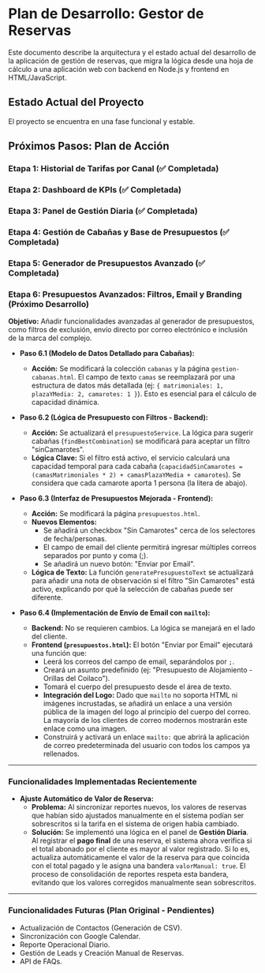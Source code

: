 # Plan de Desarrollo: Gestor de Reservas
Este documento describe la arquitectura y el estado actual del desarrollo de la aplicación de gestión de reservas, que migra la lógica desde una hoja de cálculo a una aplicación web con backend en Node.js y frontend en HTML/JavaScript.

## Estado Actual del Proyecto
El proyecto se encuentra en una fase funcional y estable.

## Próximos Pasos: Plan de Acción

### Etapa 1: Historial de Tarifas por Canal (✅ Completada)
### Etapa 2: Dashboard de KPIs (✅ Completada)
### Etapa 3: Panel de Gestión Diaria (✅ Completada)
### Etapa 4: Gestión de Cabañas y Base de Presupuestos (✅ Completada)
### Etapa 5: Generador de Presupuestos Avanzado (✅ Completada)
### Etapa 6: Presupuestos Avanzados: Filtros, Email y Branding (Próximo Desarrollo)

**Objetivo:** Añadir funcionalidades avanzadas al generador de presupuestos, como filtros de exclusión, envío directo por correo electrónico e inclusión de la marca del complejo.

* **Paso 6.1 (Modelo de Datos Detallado para Cabañas):**
    * **Acción:** Se modificará la colección `cabanas` y la página `gestion-cabanas.html`. El campo de texto `camas` se reemplazará por una estructura de datos más detallada (ej: `{ matrimoniales: 1, plazaYMedia: 2, camarotes: 1 }`). Esto es esencial para el cálculo de capacidad dinámica.

* **Paso 6.2 (Lógica de Presupuesto con Filtros - Backend):**
    * **Acción:** Se actualizará el `presupuestoService`. La lógica para sugerir cabañas (`findBestCombination`) se modificará para aceptar un filtro "sinCamarotes".
    * **Lógica Clave:** Si el filtro está activo, el servicio calculará una capacidad temporal para cada cabaña (`capacidadSinCamarotes = (camasMatrimoniales * 2) + camasPlazaYMedia + camarotes`). Se considera que cada camarote aporta 1 persona (la litera de abajo).

* **Paso 6.3 (Interfaz de Presupuestos Mejorada - Frontend):**
    * **Acción:** Se modificará la página `presupuestos.html`.
    * **Nuevos Elementos:**
        * Se añadirá un checkbox "Sin Camarotes" cerca de los selectores de fecha/personas.
        * El campo de email del cliente permitirá ingresar múltiples correos separados por punto y coma (;).
        * Se añadirá un nuevo botón: "Enviar por Email".
    * **Lógica de Texto:** La función `generatePresupuestoText` se actualizará para añadir una nota de observación si el filtro "Sin Camarotes" está activo, explicando por qué la selección de cabañas puede ser diferente.

* **Paso 6.4 (Implementación de Envío de Email con `mailto`):**
    * **Backend:** No se requieren cambios. La lógica se manejará en el lado del cliente.
    * **Frontend (`presupuestos.html`):** El botón "Enviar por Email" ejecutará una función que:
        * Leerá los correos del campo de email, separándolos por `;`.
        * Creará un asunto predefinido (ej: "Presupuesto de Alojamiento - Orillas del Coilaco").
        * Tomará el cuerpo del presupuesto desde el área de texto.
        * **Integración del Logo:** Dado que `mailto` no soporta HTML ni imágenes incrustadas, se añadirá un enlace a una versión pública de la imagen del logo al principio del cuerpo del correo. La mayoría de los clientes de correo modernos mostrarán este enlace como una imagen.
        * Construirá y activará un enlace `mailto:` que abrirá la aplicación de correo predeterminada del usuario con todos los campos ya rellenados.

---

### **Funcionalidades Implementadas Recientemente**

* **Ajuste Automático de Valor de Reserva:**
    * **Problema:** Al sincronizar reportes nuevos, los valores de reservas que habían sido ajustados manualmente en el sistema podían ser sobrescritos si la tarifa en el sistema de origen había cambiado.
    * **Solución:** Se implementó una lógica en el panel de **Gestión Diaria**. Al registrar el **pago final** de una reserva, el sistema ahora verifica si el total abonado por el cliente es mayor al valor registrado. Si lo es, actualiza automáticamente el valor de la reserva para que coincida con el total pagado y le asigna una bandera `valorManual: true`. El proceso de consolidación de reportes respeta esta bandera, evitando que los valores corregidos manualmente sean sobrescritos.

---

### **Funcionalidades Futuras (Plan Original - Pendientes)**
* Actualización de Contactos (Generación de CSV).
* Sincronización con Google Calendar.
* Reporte Operacional Diario.
* Gestión de Leads y Creación Manual de Reservas.
* API de FAQs.